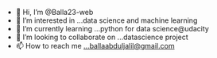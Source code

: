 - 👋 Hi, I’m @Balla23-web
- 👀 I’m interested in ...data science and machine learning
- 🌱 I’m currently learning ...python for data science@udacity
- 💞️ I’m looking to collaborate on ...datascience project
- 📫 How to reach me ...ballaabduljalil@gmail.com

<!---
Balla23-web/Balla23-web is a ✨ special ✨ repository because its `README.md` (this file) appears on your GitHub profile.
You can click the Preview link to take a look at your changes.
--->
